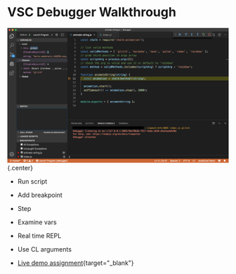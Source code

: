 # VSC Debugger Walkthrough

<div class="row">
<div class="cell-5">

![NDB Snapshot](overall-debugger-shot.png){.center}

</div>

<div class="cell-1">
<div class="smaller">

* Run script
* Add breakpoint
* Step
* Examine vars
* Real time REPL
* Use CL arguments

* [Live demo assignment](https://courses.thinkful.com/ei-node-postgres-v1/checkpoint/2){target="_blank"}

</div>
</div>
</div>